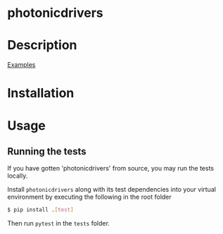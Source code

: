 # photonicdrivers

# Description
[Examples](https://nqcp.github.io/PhotonicDrivers/example_notebooks/index.html)

# Installation

# Usage

## Running the tests

If you have gotten 'photonicdrivers' from source, you may run the tests locally.

Install `photonicdrivers` along with its test dependencies into your virtual environment by executing the following in the root folder

```bash
$ pip install .[test]
```

Then run `pytest` in the `tests` folder.
